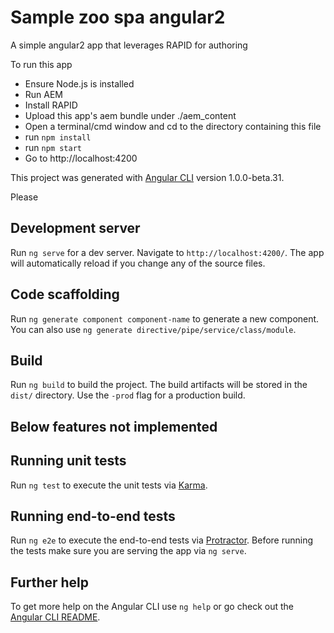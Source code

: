 # Sample zoo spa angular2

A simple angular2 app that leverages RAPID for authoring

To run this app

- Ensure Node.js is installed
- Run AEM
- Install RAPID
- Upload this app's aem bundle under ./aem_content
- Open a terminal/cmd window and cd to the directory containing this file
- run `npm install`
- run `npm start`
- Go to http://localhost:4200

This project was generated with [Angular CLI](https://github.com/angular/angular-cli) version 1.0.0-beta.31.

Please 

## Development server
Run `ng serve` for a dev server. Navigate to `http://localhost:4200/`. The app will automatically reload if you change any of the source files.

## Code scaffolding

Run `ng generate component component-name` to generate a new component. You can also use `ng generate directive/pipe/service/class/module`.

## Build

Run `ng build` to build the project. The build artifacts will be stored in the `dist/` directory. Use the `-prod` flag for a production build.

## Below features not implemented

## Running unit tests

Run `ng test` to execute the unit tests via [Karma](https://karma-runner.github.io).

## Running end-to-end tests

Run `ng e2e` to execute the end-to-end tests via [Protractor](http://www.protractortest.org/).
Before running the tests make sure you are serving the app via `ng serve`.

## Further help

To get more help on the Angular CLI use `ng help` or go check out the [Angular CLI README](https://github.com/angular/angular-cli/blob/master/README.md).
